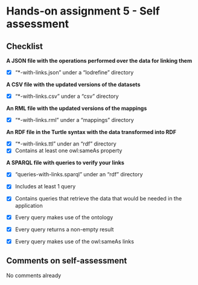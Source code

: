 # Hands-on assignment 5 - Self assessment #

## Checklist ##

**A JSON file with the operations performed over the data for linking them**
- [X] “*-with-links.json” under a “lodrefine” directory

**A CSV file with the updated versions of the datasets**
- [X] “*-with-links.csv” under a “csv” directory

**An RML file with the updated versions of the mappings**
- [X] “*-with-links.rml” under a “mappings” directory

**An RDF file in the Turtle syntax with the data transformed into RDF**
- [X] “*-with-links.ttl” under an “rdf” directory
- [X] Contains at least one owl:sameAs property

**A SPARQL file with queries to verify your links**
- [X] “queries-with-links.sparql” under an “rdf” directory
- [X] Includes at least 1 query
- [X] Contains queries that retrieve the data that would be needed in the application
- [X] Every query makes use of the ontology
- [X] Every query returns a non-empty result
- [X] Every query makes use of the owl:sameAs links


## Comments on self-assessment ##

No comments already